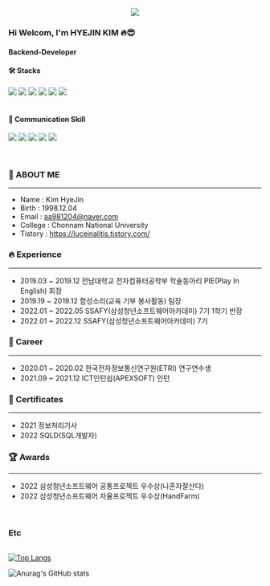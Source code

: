 <p align="center">
  
<img src="https://user-images.githubusercontent.com/94892374/203706639-6480352e-3613-4e23-bf47-8671beb0f407.png">

</p>

### Hi Welcom, I'm HYEJIN KIM 🔥😎

#### Backend-Developer


#### 🛠 Stacks

<img src="https://img.shields.io/badge/Java-010101?style=for-the-badge&logo=java&logoColor=#007396"/> <img src="https://img.shields.io/badge/Spring Boot-6DB33F?style=for-the-badge&logo=Spring Boot&logoColor=white"/> <img src="https://img.shields.io/badge/Redis-D12228?style=for-the-badge&logo=Redis&logoColor=white"/> <img src="https://img.shields.io/badge/Mysql-007396?style=for-the-badge&logo=Mysql&logoColor=white"/> <img src="https://img.shields.io/badge/Amazon EC2-FF9900?style=for-the-badge&logo=Amazon EC2&logoColor=white" /> <img src="https://img.shields.io/badge/Ubuntu-E95420?style=for-the-badge&logo=Ubuntu&logoColor=white"/><br><br>


#### 📢 Communication Skill

<img src="https://img.shields.io/badge/Jira-0052CC?style=for-the-badge&logo=Jira&logoColor=white"/>  <img src="https://img.shields.io/badge/GitLab-FCA121?style=for-the-badge&logo=GitLab&logoColor=white"/> <img src="https://img.shields.io/badge/PostMan-D24939?style=for-the-badge&logo=PostMan&logoColor=white"/> <img src="https://img.shields.io/badge/Notion-010101?style=for-the-badge&logo=Notion&logoColor=white"/> <img src="https://img.shields.io/badge/tistory-A8B9CC?style=for-the-badge&logo=tistory&logoColor=white"/>



<br />
 
### 👩 ABOUT ME 
<hr />

- Name : Kim HyeJin
- Birth : 1998.12.04
- Email : aa981204@naver.com
- College : Chonnam National University
- Tistory : https://luceinalitis.tistory.com/

### 🔥 Experience
<hr />

- 2019.03 ~ 2019.12 전남대학교 전자컴퓨터공학부 학술동아리 PIE(Play In English) 회장
- 2019.19 ~ 2019.12 함성소리(교육 기부 봉사활동) 팀장
- 2022.01 ~ 2022.05 SSAFY(삼성청년소프트웨어아카데미) 7기 1학기 반장
- 2022.01 ~ 2022.12 SSAFY(삼성청년소프트웨어아카데미) 7기

### 🏦 Career
<hr />

- 2020.01 ~ 2020.02 한국전자정보통신연구원(ETRI) 연구연수생
- 2021.09 ~ 2021.12 ICT인턴쉽(APEXSOFT) 인턴

### 🥇 Certificates
<hr />

- 2021 정보처리기사
- 2022 SQLD(SQL개발자)

### 🏆 Awards
<hr />

- 2022 삼성청년소프트웨어 공통프로젝트 우수상(나혼자잘산다)
- 2022 삼성청년소프트웨어 자율프로젝트 우수상(HandFarm)

<br />

### Etc

<div style="display : flex; justify-contents : center; align-items: center;">
  
<div>
  
  [![Top Langs](https://github-readme-stats.vercel.app/api/top-langs/?username=hyejin-github)](https://github.com/hyejin-github/github-readme-stats)

![Anurag's GitHub stats](https://github-readme-stats.vercel.app/api?username=hyejin-github&show_icons=true&theme=radical)
  
</div>


